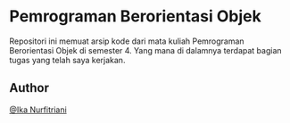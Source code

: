 # Pemrograman Berorientasi Objek
Repositori ini memuat arsip kode dari mata kuliah Pemrograman Berorientasi Objek di semester 4. Yang mana di dalamnya terdapat bagian tugas yang telah saya kerjakan.

## Author
[@Ika Nurfitriani](http://github.com/ikanurfitriani)
